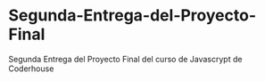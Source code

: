# Segunda-Entrega-del-Proyecto-Final
Segunda Entrega del Proyecto Final del curso de Javascrypt de Coderhouse
